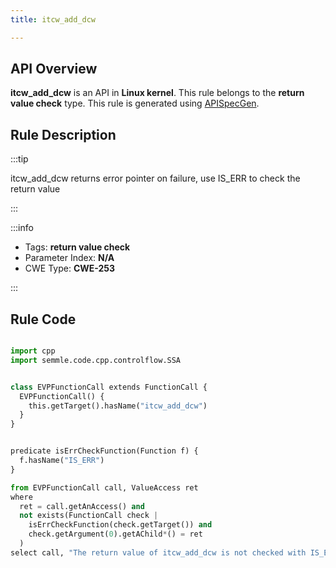 ```yaml
---
title: itcw_add_dcw

---
```



## API Overview
**itcw_add_dcw** is an API in **Linux kernel**. This rule belongs to the **return value check** type. This rule is generated using [APISpecGen](../../tools/APISpecGen).
## Rule Description

:::tip

itcw_add_dcw returns error pointer on failure, use IS_ERR to check the return value

:::

:::info

- Tags: **return value check**
- Parameter Index: **N/A**
- CWE Type: **CWE-253**

:::

## Rule Code
```python

import cpp
import semmle.code.cpp.controlflow.SSA


class EVPFunctionCall extends FunctionCall {
  EVPFunctionCall() {
    this.getTarget().hasName("itcw_add_dcw")
  }
}


predicate isErrCheckFunction(Function f) {
  f.hasName("IS_ERR") 
}

from EVPFunctionCall call, ValueAccess ret
where
  ret = call.getAnAccess() and
  not exists(FunctionCall check |
    isErrCheckFunction(check.getTarget()) and
    check.getArgument(0).getAChild*() = ret
  )
select call, "The return value of itcw_add_dcw is not checked with IS_ERR."
    
```